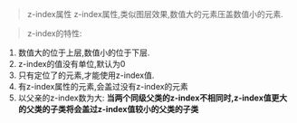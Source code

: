 > z-index属性
z-index属性,类似图层效果,数值大的元素压盖数值小的元素.

> z-index的特性:
1. 数值大的位于上层,数值小的位于下层.
2. z-index的值没有单位,默认为0
3. 只有定位了的元素,才能使用z-index值.
4. 有z-index属性的元素,会盖过没有z-index的元素
5. 以父亲的z-index数为大:
**当两个同级父类的z-index不相同时,z-index值更大的父类的子类将会盖过z-index值较小的父类的子类**
